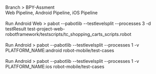 Branch > BPY-Assment\
Web Pipeline, Android Pipeline, iOS Pipeline\
\
Run Android Web > pabot --pabotlib --testlevelsplit --processes 3 -d testResult test-project-web-robotframework/testscripts/tc_shopping_carts_scripts.robot\
\
Run Android >  pabot --pabotlib --testlevelsplit --processes 1 -v PLATFORM_NAME:android robot-mobile/test-cases\
\
Run Android >  pabot --pabotlib --testlevelsplit --processes 1 -v PLATFORM_NAME:ios robot-mobile/test-cases